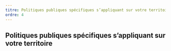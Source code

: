 ```yaml
---
titre: Politiques publiques spécifiques s’appliquant sur votre territoire
ordre: 4
---
```


## Politiques publiques spécifiques s’appliquant sur votre territoire
